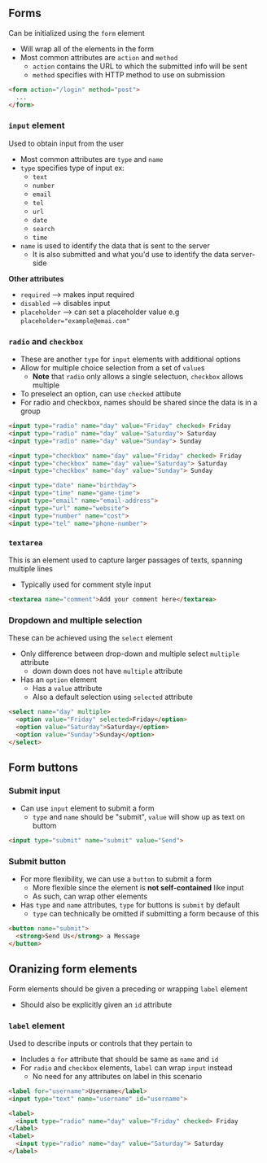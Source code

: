## Forms ##
Can be initialized using the `form` element
- Will wrap all of the elements in the form
- Most common attributes are `action` and `method`
  - `action` contains the URL to which the submitted info will be sent
  - `method` specifies with HTTP method to use on submission
```html
<form action="/login" method="post">
  ...
</form>
```
### `input` element ###
Used to obtain input from the user
- Most common attributes are `type` and `name`
- `type` specifies type of input ex:
  - `text`
  - `number`
  - `email`
  - `tel`
  - `url`
  - `date`
  - `search`
  - `time`
- `name` is used to identify the data that is sent to the server
  - It is also submitted and what you'd use to identify the data server-side

**Other attributes**
- `required` --> makes input required
- `disabled` --> disables input
- `placeholder` --> can set a placeholder value e.g `placeholder="example@emai.com"`

### `radio` and `checkbox` ###
- These are another `type` for `input` elements with additional options
- Allow for multiple choice selection from a set of `value`s
  - **Note** that `radio` only allows a single selectuon, `checkbox` allows multiple
- To preselect an option, can use `checked` attibute
- For radio and checkbox, names should be shared since the data is in a group
```html
<input type="radio" name="day" value="Friday" checked> Friday
<input type="radio" name="day" value="Saturday"> Saturday
<input type="radio" name="day" value="Sunday"> Sunday

<input type="checkbox" name="day" value="Friday" checked> Friday
<input type="checkbox" name="day" value="Saturday"> Saturday
<input type="checkbox" name="day" value="Sunday"> Sunday
```
```html
<input type="date" name="birthday">
<input type="time" name="game-time">
<input type="email" name="email-address">
<input type="url" name="website">
<input type="number" name="cost">
<input type="tel" name="phone-number">
```

### `textarea` ###
This is an element used to capture larger passages of texts, spanning multiple lines
- Typically used for comment style input
```html
<textarea name="comment">Add your comment here</textarea>
```

### Dropdown and multiple selection ###
These can be achieved using the `select` element
- Only difference between drop-down and multiple select `multiple` attribute
  - down down does not have `multiple` attribute
- Has an `option` element
  - Has a `value` attribute
  - Also a default selection using `selected` attribute
  
```html
<select name="day" multiple>
  <option value="Friday" selected>Friday</option>
  <option value="Saturday">Saturday</option>
  <option value="Sunday">Sunday</option>
</select>
```

## Form buttons ##
### Submit input ###
- Can use `input` element to submit a form
  - `type` and `name` should be "submit", `value` will show up as text on buttom
```html
<input type="submit" name="submit" value="Send">
```
### Submit button ###
- For more flexibility, we can use a `button` to submit a form
  - More flexible since the element is **not self-contained** like input
  - As such, can wrap other elements
- Has `type` and `name` attributes, `type` for buttons is `submit` by default
  - `type` can technically be omitted if submitting a form because of this

```html
<button name="submit">
  <strong>Send Us</strong> a Message
</button>
```

## Oranizing form elements ##
Form elements should be given a preceding or wrapping `label` element
- Should also be explicitly given an `id` attribute

### `label` element ###
Used to describe inputs or controls that they pertain to
- Includes a `for` attribute that should be same as `name` and `id`
- For `radio` and `checkbox` elements, `label` can wrap `input` instead
  - No need for any attributes on label in this scenario
```html
<label for="username">Username</label>
<input type="text" name="username" id="username">
```
```html
<label>
  <input type="radio" name="day" value="Friday" checked> Friday
</label>
<label>
  <input type="radio" name="day" value="Saturday"> Saturday
</label>
```